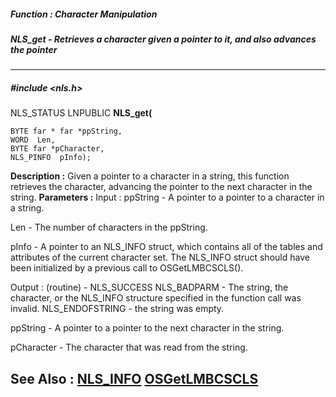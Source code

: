 ##### Function : Character Manipulation
##### NLS_get - Retrieves a character given a pointer to it, and also advances the pointer
---
##### #include <nls.h>
NLS_STATUS LNPUBLIC **NLS_get(**

	BYTE far * far *ppString,
	WORD  Len,
	BYTE far *pCharacter,
	NLS_PINFO  pInfo);
**Description :**
Given a pointer to a character in a string, this function retrieves the 
character, advancing the pointer to the next character in the string.
**Parameters :**
Input :
ppString  -  A pointer to a pointer to a character in a string.

Len  -  The number of characters in the ppString.

pInfo  -  A pointer to an NLS_INFO struct, which contains all of the tables and attributes of the current character set. The NLS_INFO struct should have been initialized by a previous call to OSGetLMBCSCLS().

Output :
(routine)  -  NLS_SUCCESS
NLS_BADPARM - The string, the character, or the NLS_INFO structure specified in the function call was invalid.
NLS_ENDOFSTRING - the string was empty.


ppString  -  A pointer to a pointer to the next character in the string.

pCharacter  -  The character that was read from the string.

**See Also :**
[NLS_INFO](D:/md_files/NLS_INFO.md)
[OSGetLMBCSCLS](D:/md_files/OSGetLMBCSCLS.md)
---
